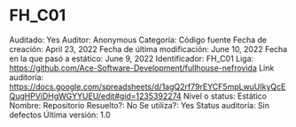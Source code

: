 # FH_C01

Auditado: Yes
Auditor: Anonymous
Categoría: Código fuente
Fecha de creación: April 23, 2022
Fecha de última modificación: June 10, 2022
Fecha en la que pasó a estático: June 9, 2022
Identificador: FH_C01
Liga: https://github.com/Ace-Software-Development/fullhouse-nefrovida
Link auditoría: https://docs.google.com/spreadsheets/d/1agQ2rf79rEYCF5mpLwuUIkyQcEQugHPViDHgWGYYUEU/edit#gid=1235392274
Nivel o status: Estático
Nombre: Repositorio
Resuelto?: No
Se utiliza?: Yes
Status auditoría: Sin defectos
Última versión: 1.0
